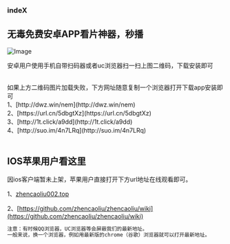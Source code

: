 ### indeX
## 无毒免费安卓APP看片神器，秒播

![Image](https://p.ssl.qhimg.com/t01d3ec451f51548cf5.png)

安卓用户使用手机自带扫码器或者uc浏览器扫一扫上图二维码，下载安装即可

<br>
如果上方二维码图片加载失败，下方网址随意复制一个浏览器打开下载app安装即可
<br>
1、[http://dwz.win/nem](http://dwz.win/nem)
<br>
2、[https://url.cn/5dbgtXz](https://url.cn/5dbgtXz)
<br>
3、[http://1t.click/a9dd](http://1t.click/a9dd)
<br>
4、[http://suo.im/4n7LRq](http://suo.im/4n7LRq)

<br>
&ensp;

## IOS苹果用户看这里

因ios客户端暂未上架，苹果用户直接打开下方url地址在线观看即可。

1、[zhencaoliu002.top](http://www.zhencaoliu002.top/index.php)

2、[https://github.com/zhencaoliu/zhencaoliu/wiki](https://github.com/zhencaoliu/zhencaoliu/wiki)



```markdown
注意：有时候QQ浏览器，UC浏览器等会屏蔽我们的最新地址。
一般来说，换一个浏览器，例如用最新版的chrome（谷歌）浏览器就可以打开最新地址。
```
